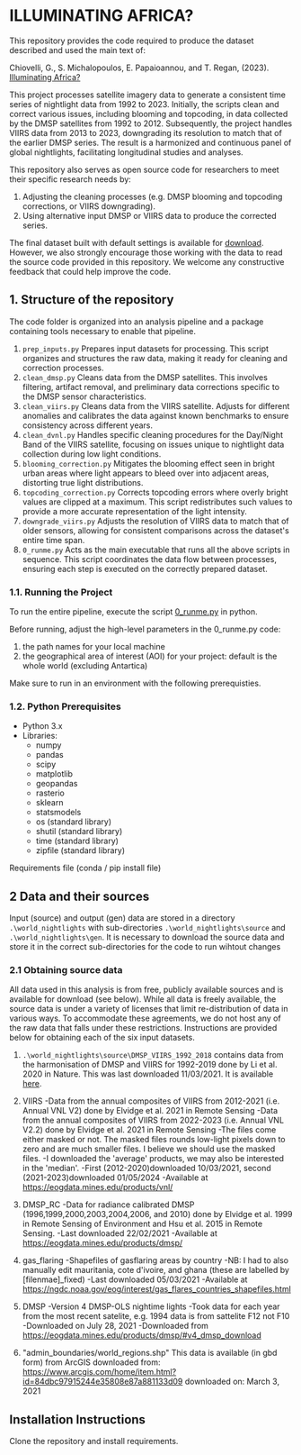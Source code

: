 # ILLUMINATING AFRICA?

This repository provides the code required to produce the dataset described and used the main text of:

Chiovelli, G., S. Michalopoulos, E. Papaioannou, and T. Regan, (2023). [Illuminating Africa?](https://tannerregan.github.io/tanner_regan/IlluminatingAfrica_Chiovelli_etal_unp2023.pdf)

This project processes satellite imagery data to generate a consistent time series of nightlight data from 1992 to 2023. Initially, the scripts clean and correct various issues, including blooming and topcoding, in data collected by the DMSP satellites from 1992 to 2012. Subsequently, the project handles VIIRS data from 2013 to 2023, downgrading its resolution to match that of the earlier DMSP series. The result is a harmonized and continuous panel of global nightlights, facilitating longitudinal studies and analyses.

This repository also serves as open source code for researchers to meet their specific research needs by:
1. Adjusting the cleaning processes (e.g. DMSP blooming and topcoding corrections, or VIIRS downgrading).
2. Using alternative input DMSP or VIIRS data to produce the corrected series.

The final dataset built with default settings is available for [download](https://drive.google.com/drive/folders/1smOB47MJra-vdDXyYvz5uXEA3NFsQj44?usp=sharing). However, we also strongly encourage those working with the data to read the source code provided in this repository. We welcome any constructive feedback that could help improve the code. 

## 1. Structure of the repository

The code folder is organized into an analysis pipeline and a package containing tools necessary to enable that pipeline.

1. `prep_inputs.py`
Prepares input datasets for processing. This script organizes and structures the raw data, making it ready for cleaning and correction processes.
2. `clean_dmsp.py`
Cleans data from the DMSP satellites. This involves filtering, artifact removal, and preliminary data corrections specific to the DMSP sensor characteristics.
3. `clean_viirs.py`
Cleans data from the VIIRS satellite. Adjusts for different anomalies and calibrates the data against known benchmarks to ensure consistency across different years.
4. `clean_dvnl.py`
Handles specific cleaning procedures for the Day/Night Band of the VIIRS satellite, focusing on issues unique to nightlight data collection during low light conditions.
5. `blooming_correction.py`
Mitigates the blooming effect seen in bright urban areas where light appears to bleed over into adjacent areas, distorting true light distributions.
6. `topcoding_correction.py`
Corrects topcoding errors where overly bright values are clipped at a maximum. This script redistributes such values to provide a more accurate representation of the light intensity.
7. `downgrade_viirs.py`
Adjusts the resolution of VIIRS data to match that of older sensors, allowing for consistent comparisons across the dataset's entire time span.
8. `0_runme.py`
Acts as the main executable that runs all the above scripts in sequence. This script coordinates the data flow between processes, ensuring each step is executed on the correctly prepared dataset.

### 1.1. Running the Project
To run the entire pipeline, execute the script [0_runme.py](https://github.com/tannerregan/world_nightlights/blob/main/code/0_runme.py) in python. 

Before running, adjust the high-level parameters in the 0_runme.py code:
1. the path names for your local machine
2. the geographical area of interest (AOI) for your project: default is the whole world (excluding Antartica)

Make sure to run in an environment with the following prerequisties. 

### 1.2. Python Prerequisites
- Python 3.x
- Libraries:
  - numpy
  - pandas
  - scipy
  - matplotlib
  - geopandas
  - rasterio
  - sklearn
  - statsmodels
  - os (standard library)
  - shutil (standard library)
  - time (standard library)
  - zipfile (standard library)

Requirements file (conda / pip install file)

## 2 Data and their sources

Input (source) and output (gen) data are stored in a directory `.\world_nightlights` with sub-directories `.\world_nightlights\source` and `.\world_nightlights\gen`. It is necessary to download the source data and store it in the correct sub-directories for the code to run wihtout changes

### 2.1 Obtaining source data
All data used in this analysis is from free, publicly available sources and is available for download (see below). While all data is freely available, the source data is under a variety of licenses that limit re-distribution of data in various ways. To accommodate these agreements, we do not host any of the raw data that falls under these restrictions. Instructions are provided below for obtaining each of the six input datasets.

1. `.\world_nightlights\source\DMSP_VIIRS_1992_2018` contains data from the harmonisation of DMSP and VIIRS for 1992-2019 done by Li et al. 2020 in Nature. This was last downloaded 11/03/2021. It is available [here](https://figshare.com/articles/dataset/Harmonization_of_DMSP_and_VIIRS_nighttime_light_data_from_1992-2018_at_the_global_scale/9828827/2).

2) VIIRS
	-Data from the annual composites of VIIRS from 2012-2021 (i.e. Annual VNL V2) done by Elvidge et al. 2021 in Remote Sensing
	-Data from the annual composites of VIIRS from 2022-2023 (i.e. Annual VNL V2.2) done by Elvidge et al. 2021 in Remote Sensing
	-The files come either masked or not. The masked files rounds low-light pixels down to zero and are much smaller files. I believe we should use the masked files.
	-I downloaded the 'average' products, we may also be interested in the 'median'.
	-First (2012-2020)downloaded 10/03/2021, second (2021-2023)downloaded 01/05/2024 
	-Available at https://eogdata.mines.edu/products/vnl/

3) DMSP_RC
	-Data for radiance calibrated DMSP (1996,1999,2000,2003,2004,2006, and 2010) done by Elvidge et al. 1999 in Remote Sensing of Environment and Hsu et al. 2015 in Remote Sensing.
	-Last downloaded 22/02/2021 
	-Available at https://eogdata.mines.edu/products/dmsp/

4) gas_flaring
	-Shapefiles of gasflaring areas by country
	-NB: I had to also manually edit mauritania, cote d'ivoire, and ghana (these are labelled by [filenmae]_fixed)
	-Last downloaded 05/03/2021 
	-Available at https://ngdc.noaa.gov/eog/interest/gas_flares_countries_shapefiles.html

5) DMSP
	-Version 4 DMSP-OLS nightime lights
	-Took data for each year from the most recent satelite, e.g. 1994 data is from sattelite F12 not F10
	-Downloaded on July 28, 2021
	-Downloaded from https://eogdata.mines.edu/products/dmsp/#v4_dmsp_download

6) "admin_boundaries/world_regions.shp"
	This data is available (in gbd form) from ArcGIS
	downloaded from: https://www.arcgis.com/home/item.html?id=84dbc97915244e35808e87a881133d09
	downloaded on: March 3, 2021

## Installation Instructions
Clone the repository and install requirements.


## 
